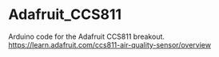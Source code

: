 # Adafruit_CCS811

Arduino code for the Adafruit CCS811 breakout.
https://learn.adafruit.com/ccs811-air-quality-sensor/overview